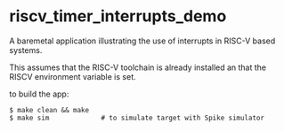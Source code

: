 # riscv_timer_interrupts_demo

A baremetal application illustrating the use of interrupts in RISC-V based systems.

This assumes that the RISC-V toolchain is already installed an that the RISCV environment variable is set.

to build the app:
```
$ make clean && make
$ make sim             # to simulate target with Spike simulator
```
